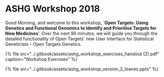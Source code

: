 # ASHG Workshop 2018

Good Morning, and welcome to this workshop, '**Open Targets: Using Genetics and Functional Genomics to Identify and Prioritise Targets for New Medicines**'. Over the next 90 minutes, we will guide you through the detailed functionality of Open Targets' new User Interface for Statistical Geneticists - Open Targets Genetics.

{% file src="../.gitbook/assets/ashg\_workshop\_exercises\_handout \(2\).pdf" caption="Workshop Exercises" %}

{% file src="../.gitbook/assets/ashg\_workshop\_version\_2\_lowres.pptx" %}

